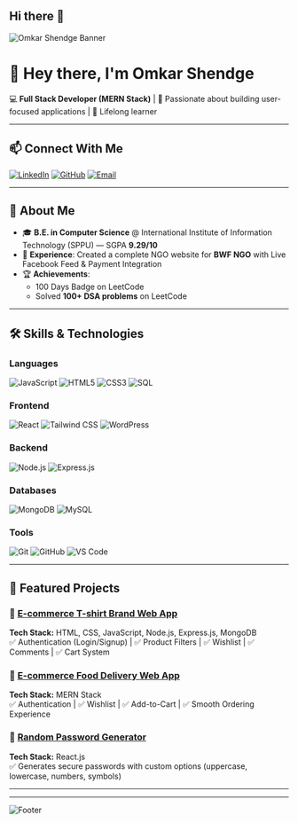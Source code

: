 ## Hi there 👋

<!-- Banner -->
![Omkar Shendge Banner](https://capsule-render.vercel.app/api?type=wave&color=0:4facfe,100:00f2fe&height=200&section=header&text=Omkar%20Shendge&fontSize=50&fontColor=ffffff&animation=fadeIn)

# 👋 Hey there, I'm Omkar Shendge  

💻 **Full Stack Developer (MERN Stack)** | 🚀 Passionate about building user-focused applications | 🌱 Lifelong learner  

---

## 📫 Connect With Me
[![LinkedIn](https://img.shields.io/badge/LinkedIn-0077B5?style=flat-square&logo=linkedin&logoColor=white)](https://www.linkedin.com/in/omkarshendge/)
[![GitHub](https://img.shields.io/badge/GitHub-181717?style=flat-square&logo=github&logoColor=white)](https://github.com/omshendge)
[![Email](https://img.shields.io/badge/Email-D14836?style=flat-square&logo=gmail&logoColor=white)](mailto:omkarshendge157@gmail.com)

---

## 🚀 About Me
- 🎓 **B.E. in Computer Science** @ International Institute of Information Technology (SPPU) — SGPA **9.29/10**
- 💼 **Experience**: Created a complete NGO website for **BWF NGO** with Live Facebook Feed & Payment Integration
- 🏆 **Achievements**:
  - 100 Days Badge on LeetCode
  - Solved **100+ DSA problems** on LeetCode

---

## 🛠️ Skills & Technologies

### **Languages**
![JavaScript](https://img.shields.io/badge/JavaScript-F7E01D?style=for-the-badge&logo=javascript&logoColor=black)
![HTML5](https://img.shields.io/badge/HTML5-E34F26?style=for-the-badge&logo=html5&logoColor=white)
![CSS3](https://img.shields.io/badge/CSS3-264DE4?style=for-the-badge&logo=css3&logoColor=white)
![SQL](https://img.shields.io/badge/SQL-003B57?style=for-the-badge&logo=database&logoColor=white)

### **Frontend**
![React](https://img.shields.io/badge/React-61DBFB?style=for-the-badge&logo=react&logoColor=black)
![Tailwind CSS](https://img.shields.io/badge/Tailwind_CSS-38BDF8?style=for-the-badge&logo=tailwindcss&logoColor=white)
![WordPress](https://img.shields.io/badge/WordPress-21759B?style=for-the-badge&logo=wordpress&logoColor=white)

### **Backend**
![Node.js](https://img.shields.io/badge/Node.js-3C873A?style=for-the-badge&logo=node.js&logoColor=white)
![Express.js](https://img.shields.io/badge/Express.js-404D59?style=for-the-badge)

### **Databases**
![MongoDB](https://img.shields.io/badge/MongoDB-4EA94B?style=for-the-badge&logo=mongodb&logoColor=white)
![MySQL](https://img.shields.io/badge/MySQL-00758F?style=for-the-badge&logo=mysql&logoColor=white)

### **Tools**
![Git](https://img.shields.io/badge/Git-F05032?style=for-the-badge&logo=git&logoColor=white)
![GitHub](https://img.shields.io/badge/GitHub-181717?style=for-the-badge&logo=github&logoColor=white)
![VS Code](https://img.shields.io/badge/VS_Code-007ACC?style=for-the-badge&logo=visualstudiocode&logoColor=white)

---

## 📌 Featured Projects
### 🛒 [E-commerce T-shirt Brand Web App](https://github.com/omshendge/T-shirt)  
**Tech Stack:** HTML, CSS, JavaScript, Node.js, Express.js, MongoDB  
✅ Authentication (Login/Signup) | ✅ Product Filters | ✅ Wishlist | ✅ Comments | ✅ Cart System  

### 🍔 [E-commerce Food Delivery Web App](https://github.com/omshendge/EcommerceFoodDelivery)  
**Tech Stack:** MERN Stack  
✅ Authentication | ✅ Wishlist | ✅ Add-to-Cart | ✅ Smooth Ordering Experience  

### 🔐 [Random Password Generator](https://github.com/omshendge/Passwordgenerator)  
**Tech Stack:** React.js  
✅ Generates secure passwords with custom options (uppercase, lowercase, numbers, symbols)  

---

---

<!-- Footer -->
![Footer](https://capsule-render.vercel.app/api?type=waving&color=0:4facfe,100:00f2fe&height=100&section=footer)
